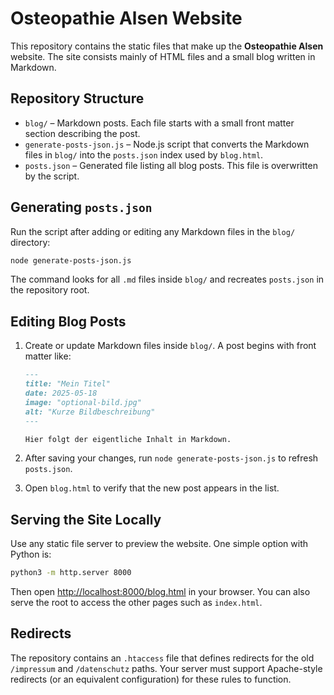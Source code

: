 # Osteopathie Alsen Website

This repository contains the static files that make up the **Osteopathie Alsen** website. The site consists mainly of HTML files and a small blog written in Markdown.

## Repository Structure

- `blog/` – Markdown posts. Each file starts with a small front matter section describing the post.
- `generate-posts-json.js` – Node.js script that converts the Markdown files in `blog/` into the `posts.json` index used by `blog.html`.
- `posts.json` – Generated file listing all blog posts. This file is overwritten by the script.

## Generating `posts.json`

Run the script after adding or editing any Markdown files in the `blog/` directory:

```bash
node generate-posts-json.js
```

The command looks for all `.md` files inside `blog/` and recreates `posts.json` in the repository root.

## Editing Blog Posts

1. Create or update Markdown files inside `blog/`. A post begins with front matter like:

   ```markdown
   ---
   title: "Mein Titel"
   date: 2025-05-18
   image: "optional-bild.jpg"
   alt: "Kurze Bildbeschreibung"
   ---
   
   Hier folgt der eigentliche Inhalt in Markdown.
   ```

2. After saving your changes, run `node generate-posts-json.js` to refresh `posts.json`.

3. Open `blog.html` to verify that the new post appears in the list.

## Serving the Site Locally

Use any static file server to preview the website. One simple option with Python is:

```bash
python3 -m http.server 8000
```

Then open [http://localhost:8000/blog.html](http://localhost:8000/blog.html) in your browser. You can also serve the root to access the other pages such as `index.html`.


## Redirects

The repository contains an `.htaccess` file that defines redirects for the old `/impressum` and `/datenschutz` paths. Your server must support Apache-style redirects (or an equivalent configuration) for these rules to function.
